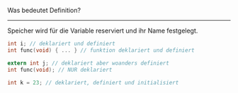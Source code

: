 Was bedeutet Definition?

---

Speicher wird für die Variable reserviert und ihr Name festgelegt.

```c
int i; // deklariert und definiert
int func(void) { ... } // funktion deklariert und definiert

extern int j; // deklariert aber woanders definiert
int func(void); // NUR deklariert

int k = 23; // deklariert, definiert und initialisiert
```